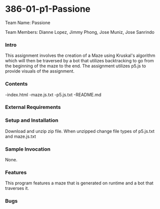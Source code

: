 # 386-01-p1-Passione

Team Name: Passione

Team Members: Dianne Lopez, Jimmy Phong, Jose Muniz, Jose Sanrindo

### Intro

This assignment involves the creation of a Maze using Kruskal's algorithm
which will then be traversed by a bot that utilizes backtracking to go
from the beginning of the maze to the end.
The assignment utilizes p5.js to provide visuals of the assignment.

### Contents

-index.html
-maze.js.txt
-p5.js.txt
-README.md

### External Requirements

### Setup and Installation

Download and unzip zip file. When unzipped change file types of
p5.js.txt and maze.js.txt

### Sample Invocation

None.

### Features

This program features a maze that is generated on runtime
and a bot that traverses it.

### Bugs
